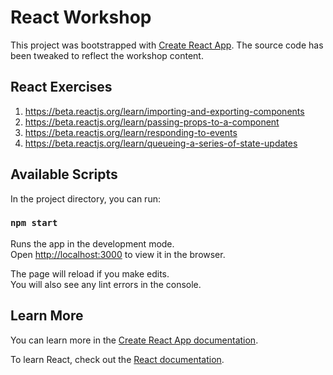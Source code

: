 # React Workshop

This project was bootstrapped with [Create React App](https://github.com/facebook/create-react-app).
The source code has been tweaked to reflect the workshop content.

## React Exercises

1. https://beta.reactjs.org/learn/importing-and-exporting-components
2. https://beta.reactjs.org/learn/passing-props-to-a-component
3. https://beta.reactjs.org/learn/responding-to-events
4. https://beta.reactjs.org/learn/queueing-a-series-of-state-updates

## Available Scripts

In the project directory, you can run:

### `npm start`

Runs the app in the development mode.\
Open [http://localhost:3000](http://localhost:3000) to view it in the browser.

The page will reload if you make edits.\
You will also see any lint errors in the console.

## Learn More

You can learn more in the [Create React App documentation](https://facebook.github.io/create-react-app/docs/getting-started).

To learn React, check out the [React documentation](https://reactjs.org/).
